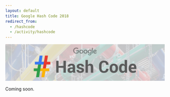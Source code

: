 ```yaml
---
layout: default
title: Google Hash Code 2018
redirect_from:
  - /hashcode
  - /activity/hashcode
---
```


<img class="img-responsive center-block"
     src="/assets/activities/hashcode/google_hashcode_1.png" />
<br>

Coming soon.

